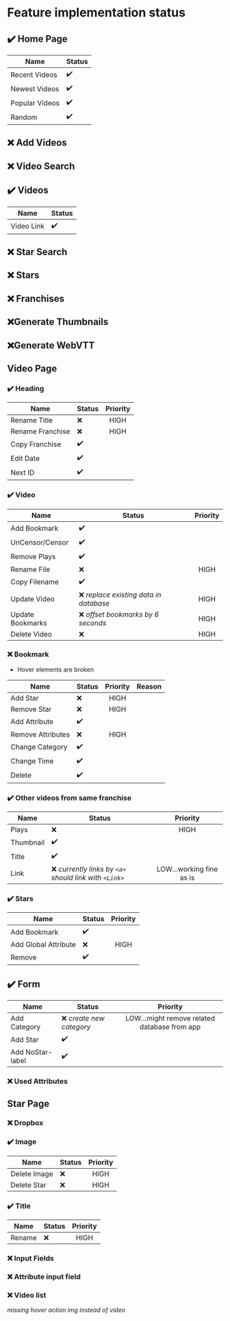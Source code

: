 # Feature implementation status

## :heavy_check_mark: Home Page

| Name           | Status             |
| -------------- | ------------------ |
| Recent Videos  | :heavy_check_mark: |
| Newest Videos  | :heavy_check_mark: |
| Popular Videos | :heavy_check_mark: |
| Random         | :heavy_check_mark: |

## :x: Add Videos

## :x: Video Search

## :heavy_check_mark: Videos

| Name       | Status             |
| ---------- | ------------------ |
| Video Link | :heavy_check_mark: |

## :x: Star Search

## :x: Stars

## :x: Franchises

## :x:Generate Thumbnails

## :x:Generate WebVTT

## Video Page

### :heavy_check_mark: Heading

| Name             | Status             | Priority |
| ---------------- | ------------------ | :------: |
| Rename Title     | :x:                |   HIGH   |
| Rename Franchise | :x:                |   HIGH   |
| Copy Franchise   | :heavy_check_mark: |          |
| Edit Date        | :heavy_check_mark: |          |
| Next ID          | :heavy_check_mark: |          |

### :heavy_check_mark: Video

| Name             | Status                                  | Priority |
| ---------------- | --------------------------------------- | :------: |
| Add Bookmark     | :heavy_check_mark:                      |          |
| UnCensor/Censor  | :heavy_check_mark:                      |          |
| Remove Plays     | :heavy_check_mark:                      |          |
| Rename File      | :x:                                     |   HIGH   |
| Copy Filename    | :heavy_check_mark:                      |          |
| Update Video     | :x: _replace existing data in database_ |   HIGH   |
| Update Bookmarks | :x: _offset bookmarks by 6 seconds_     |   HIGH   |
| Delete Video     | :x:                                     |   HIGH   |

### :x: Bookmark

-   Hover elements are broken

| Name              | Status             | Priority | Reason |
| ----------------- | ------------------ | :------: | ------ |
| Add Star          | :x:                |   HIGH   |
| Remove Star       | :x:                |   HIGH   |
| Add Attribute     | :heavy_check_mark: |          |
| Remove Attributes | :x:                |   HIGH   |
| Change Category   | :heavy_check_mark: |          |
| Change Time       | :heavy_check_mark: |          |
| Delete            | :heavy_check_mark: |          |

### :heavy_check_mark: Other videos from same franchise

| Name      | Status                                                   |         Priority         |
| --------- | -------------------------------------------------------- | :----------------------: |
| Plays     | :x:                                                      |           HIGH           |
| Thumbnail | :heavy_check_mark:                                       |                          |
| Title     | :heavy_check_mark:                                       |                          |
| Link      | :x: _currently links by `<a>` should link with `<Link>`_ | LOW...working fine as is |

### :heavy_check_mark: Stars

| Name                 | Status             | Priority |
| -------------------- | ------------------ | :------: |
| Add Bookmark         | :heavy_check_mark: |          |
| Add Global Attribute | :x:                |   HIGH   |
| Remove               | :heavy_check_mark: |          |

## :heavy_check_mark: Form

| Name             | Status                    |                   Priority                   |
| ---------------- | ------------------------- | :------------------------------------------: |
| Add Category     | :x: _create new category_ | LOW...might remove related database from app |
| Add Star         | :heavy_check_mark:        |                                              |
| Add NoStar-label | :heavy_check_mark:        |                                              |

### :x: Used Attributes

## Star Page

### :x: Dropbox

### :heavy_check_mark: Image

| Name         | Status | Priority |
| ------------ | ------ | :------: |
| Delete Image | :x:    |   HIGH   |
| Delete Star  | :x:    |   HIGH   |

### :heavy_check_mark: Title

| Name   | Status | Priority |
| ------ | ------ | :------: |
| Rename | :x:    |   HIGH   |

### :x: Input Fields

### :x: Attribute input field

### :x: Video list

_missing hover action_
_img instead of video_
